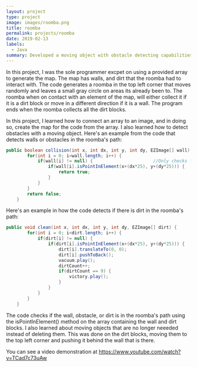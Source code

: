 ```yaml
---
layout: project
type: project
image: images/roomba.png
title: roomba
permalink: projects/roomba
date: 2019-02-13
labels:
  - Java
summary: Developed a moving object with obstacle detecting capabilities.
---
```


In this project, I was the sole programmer excpet on using a provided array to generate the map. The map has walls, and dirt that the roomba had to interact with. The code generates a roomba in the top left corner that moves randomly and leaves a small gray circle on areas its already been to. The roomba when on contact with an element of the map, will either collect it if it is a dirt block or move in a different direction if it is a wall. The program ends when the roomba collects all the dirt blocks. 

In this project, I learned how to connect an array to an image, and in doing so, create the map for the code from the array. I also learned how to detect obstacles with a moving object. Here's an example from the code that detects walls or obstacles in the roomba's path:

```java
public boolean collision(int x, int dx, int y, int dy, EZImage[] wall) {		//Checks if wall is present in chosen direction
		for(int i = 0; i<wall.length; i++) {
			if(wall[i] != null) {						//Only checks for existing wall added to arrays
				if(wall[i].isPointInElement(x+(dx*25), y+(dy*25))) {	//25 because while roombrah canvas is 32 pixels, roombrah itself is only about 25
					return true;
				} 
			}
		}
		return false;
	}
```

Here's an example in how the code detects if there is dirt in the roomba's path:

```java
public void clean(int x, int dx, int y, int dy, EZImage[] dirt) {			//Checks if dirt is present in chosen direction
		for(int i = 0; i<dirt.length; i++) {
			if(dirt[i] != null) {
				if(dirt[i].isPointInElement(x+(dx*25), y+(dy*25))) {
					dirt[i].translateTo(0, 0);
					dirt[i].pushToBack();		
					vacuum.play();
					dirtCount++;
					if(dirtCount == 9) {									
						victory.play();
					}
				}
			}
		}
	}
```

The code checks if the wall, obstacle, or dirt is in the roomba's path using the isPointInElement() method on the array containing the wall and dirt blocks. I also learned about moving objects that are no longer neeeded instead of deleting them. This was done on the dirt blocks, moving them to the top left corner and pushing it behind the wall that is there.

You can see a video demonstration at https://www.youtube.com/watch?v=TCad7c73uAw
